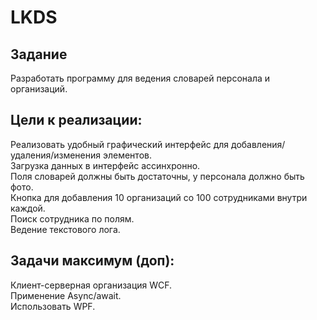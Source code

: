 # LKDS

## Задание

Разработать программу для ведения словарей персонала и организаций.

## Цели к реализации:

Реализовать удобный графический интерфейс для добавления/удаления/изменения элементов. <br />
Загрузка данных в интерфейс ассинхронно. <br />
Поля словарей должны быть достаточны, у персонала должно быть фото. <br />
Кнопка для добавления 10 организаций со 100 сотрудниками внутри каждой. <br />
Поиск сотрудника по полям. <br />
Ведение текстового лога. <br />

## Задачи максимум (доп):

Клиент-серверная организация WCF. <br />
Применение Async/await. <br />
Использовать WPF. <br />
